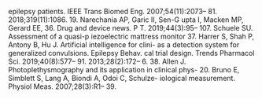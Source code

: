 epilepsy patients. IEEE Trans Biomed Eng. 2007;54(11):2073– 81. 2018;319(11):1086.
19. Narechania AP, Garic II, Sen-G upta I, Macken MP, Gerard EE, 36. Drug and device news. P T. 2019;44(3):95– 107.
Schuele SU. Assessment of a quasi-p iezoelectric mattress monitor 37. Harrer S, Shah P, Antony B, Hu J. Artificial intelligence for clini-
as a detection system for generalized convulsions. Epilepsy Behav. cal trial design. Trends Pharmacol Sci. 2019;40(8):577– 91.
2013;28(2):172– 6. 38. Allen J. Photoplethysmography and its application in clinical phys-
20. Bruno E, Simblett S, Lang A, Biondi A, Odoi C, Schulze- iological measurement. Physiol Meas. 2007;28(3):R1– 39.